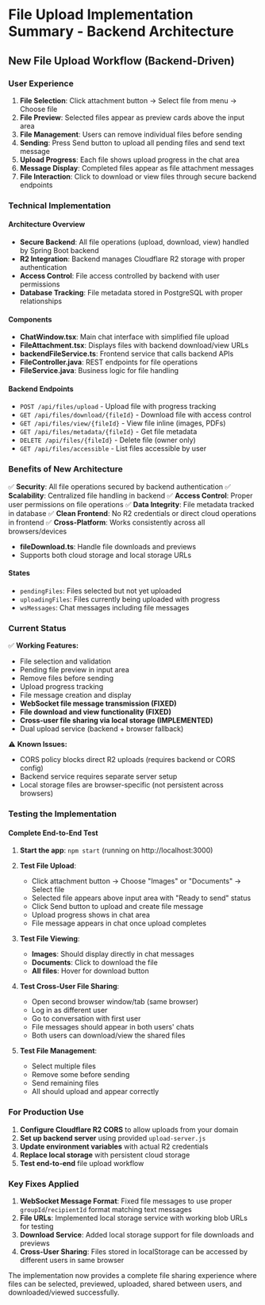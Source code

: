 # File Upload Implementation Summary - Backend Architecture

## New File Upload Workflow (Backend-Driven)
### User Experience
1. **File Selection**: Click attachment button → Select file from menu → Choose file
2. **File Preview**: Selected files appear as preview cards above the input area
3. **File Management**: Users can remove individual files before sending
4. **Sending**: Press Send button to upload all pending files and send text message
5. **Upload Progress**: Each file shows upload progress in the chat area
6. **Message Display**: Completed files appear as file attachment messages
7. **File Interaction**: Click to download or view files through secure backend endpoints

### Technical Implementation
#### Architecture Overview
- **Secure Backend**: All file operations (upload, download, view) handled by Spring Boot backend
- **R2 Integration**: Backend manages Cloudflare R2 storage with proper authentication
- **Access Control**: File access controlled by backend with user permissions
- **Database Tracking**: File metadata stored in PostgreSQL with proper relationships

#### Components
- **ChatWindow.tsx**: Main chat interface with simplified file upload
- **FileAttachment.tsx**: Displays files with backend download/view URLs
- **backendFileService.ts**: Frontend service that calls backend APIs
- **FileController.java**: REST endpoints for file operations
- **FileService.java**: Business logic for file handling

#### Backend Endpoints
- `POST /api/files/upload` - Upload file with progress tracking
- `GET /api/files/download/{fileId}` - Download file with access control
- `GET /api/files/view/{fileId}` - View file inline (images, PDFs)
- `GET /api/files/metadata/{fileId}` - Get file metadata
- `DELETE /api/files/{fileId}` - Delete file (owner only)
- `GET /api/files/accessible` - List files accessible by user

### Benefits of New Architecture
✅ **Security**: All file operations secured by backend authentication
✅ **Scalability**: Centralized file handling in backend
✅ **Access Control**: Proper user permissions on file operations
✅ **Data Integrity**: File metadata tracked in database
✅ **Clean Frontend**: No R2 credentials or direct cloud operations in frontend
✅ **Cross-Platform**: Works consistently across all browsers/devices
- **fileDownload.ts**: Handle file downloads and previews
- Supports both cloud storage and local storage URLs

#### States
- `pendingFiles`: Files selected but not yet uploaded
- `uploadingFiles`: Files currently being uploaded with progress
- `wsMessages`: Chat messages including file messages

### Current Status

✅ **Working Features:**
- File selection and validation
- Pending file preview in input area  
- Remove files before sending
- Upload progress tracking
- File message creation and display
- **WebSocket file message transmission (FIXED)**
- **File download and view functionality (FIXED)**
- **Cross-user file sharing via local storage (IMPLEMENTED)**
- Dual upload service (backend + browser fallback)

⚠️ **Known Issues:**
- CORS policy blocks direct R2 uploads (requires backend or CORS config)
- Backend service requires separate server setup
- Local storage files are browser-specific (not persistent across browsers)

### Testing the Implementation

#### Complete End-to-End Test

1. **Start the app**: `npm start` (running on http://localhost:3000)

2. **Test File Upload**:
   - Click attachment button → Choose "Images" or "Documents" → Select file
   - Selected file appears above input area with "Ready to send" status
   - Click Send button to upload and create file message
   - Upload progress shows in chat area
   - File message appears in chat once upload completes

3. **Test File Viewing**:
   - **Images**: Should display directly in chat messages
   - **Documents**: Click to download the file
   - **All files**: Hover for download button

4. **Test Cross-User File Sharing**:
   - Open second browser window/tab (same browser)
   - Log in as different user
   - Go to conversation with first user
   - File messages should appear in both users' chats
   - Both users can download/view the shared files

5. **Test File Management**:
   - Select multiple files
   - Remove some before sending
   - Send remaining files
   - All should upload and appear correctly

### For Production Use

1. **Configure Cloudflare R2 CORS** to allow uploads from your domain
2. **Set up backend server** using provided `upload-server.js` 
3. **Update environment variables** with actual R2 credentials
4. **Replace local storage** with persistent cloud storage
5. **Test end-to-end** file upload workflow

### Key Fixes Applied

1. **WebSocket Message Format**: Fixed file messages to use proper `groupId`/`recipientId` format matching text messages
2. **File URLs**: Implemented local storage service with working blob URLs for testing
3. **Download Service**: Added local storage support for file downloads and previews
4. **Cross-User Sharing**: Files stored in localStorage can be accessed by different users in same browser

The implementation now provides a complete file sharing experience where files can be selected, previewed, uploaded, shared between users, and downloaded/viewed successfully.